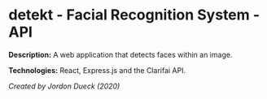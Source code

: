 # detekt - Facial Recognition System - API

**Description:** A web application that detects faces within an image.

**Technologies:** React, Express.js and the Clarifai API.

*Created by Jordon Dueck (2020)*